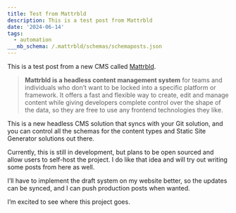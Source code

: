 ```yaml
---
title: Test from Mattrbld
description: This is a test post from Mattrbld
date: '2024-06-14'
tags:
  - automation
___mb_schema: /.mattrbld/schemas/schemaposts.json
---
```


This is a test post from a new CMS called [Mattrbld](https://mattrbld.com/).

> **Mattrbld is a headless content management system** for teams and individuals who don’t want to be locked into a specific platform or framework. It offers a fast and flexible way to create, edit and manage content while giving developers complete control over the shape of the data, so they are free to use any frontend technologies they like.

This is a new headless CMS solution that syncs with your Git solution, and you can control all the schemas for the content types and Static Site Generator solutions out there.

Currently, this is still in development, but plans to be open sourced and allow users to self-host the project. I do like that idea and will try out writing some posts from here as well.

I’ll have to implement the draft system on my website better, so the updates can be synced, and I can push production posts when wanted.

I’m excited to see where this project goes.
